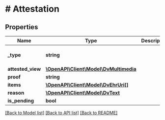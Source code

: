 # # Attestation

## Properties

Name | Type | Description | Notes
------------ | ------------- | ------------- | -------------
**_type** | **string** |  | [optional] [default to 'ATTESTATION']
**attested_view** | [**\OpenAPI\Client\Model\DvMultimedia**](DvMultimedia.md) |  | [optional]
**proof** | **string** |  | [optional]
**items** | [**\OpenAPI\Client\Model\DvEhrUri[]**](DvEhrUri.md) |  | [optional]
**reason** | [**\OpenAPI\Client\Model\DvText**](DvText.md) |  |
**is_pending** | **bool** |  |

[[Back to Model list]](../../README.md#models) [[Back to API list]](../../README.md#endpoints) [[Back to README]](../../README.md)
